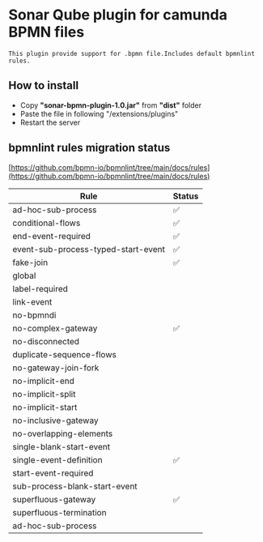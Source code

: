 # Sonar Qube plugin for camunda BPMN files

    This plugin provide support for .bpmn file.Includes default bpmnlint rules.


## How to install 
- Copy **"sonar-bpmn-plugin-1.0.jar"** from **"dist"** folder
- Paste the file in following "<sonar server path>/extensions/plugins"
- Restart the server



## bpmnlint rules migration status
[https://github.com/bpmn-io/bpmnlint/tree/main/docs/rules](https://github.com/bpmn-io/bpmnlint/tree/main/docs/rules)

| Rule                                | Status |
|-------------------------------------|--------|
| ad-hoc-sub-process                  | ✅      |
| conditional-flows                   | ✅      |
| end-event-required                  | ✅      |
| event-sub-process-typed-start-event | ✅      |
| fake-join                           | ✅      |
| global                              |        |
| label-required                      |        |
| link-event                          |        |
| no-bpmndi                           |        |
| no-complex-gateway                  | ✅      |
| no-disconnected                     |        |
| duplicate-sequence-flows            |        |
| no-gateway-join-fork                |        |
| no-implicit-end                     |        |
| no-implicit-split                   |        |
| no-implicit-start                   |        |
| no-inclusive-gateway                |        |
| no-overlapping-elements             |        |
| single-blank-start-event            |        |
| single-event-definition             | ✅      |
| start-event-required                |        |
| sub-process-blank-start-event       |        |
| superfluous-gateway                 | ✅      |
| superfluous-termination             |        |
| ad-hoc-sub-process                  |        |